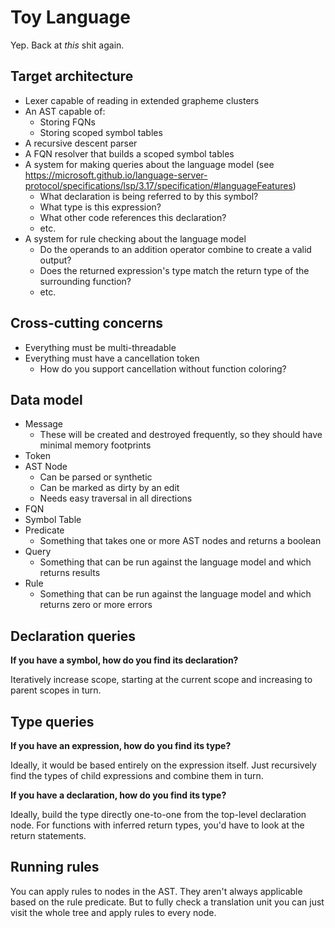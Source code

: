 <!--
Copyright 2025 Sophie Lund

This file is part of Forge.

Forge is free software: you can redistribute it and/or modify it under the terms of the GNU General
Public License as published by the Free Software Foundation, either version 3 of the License, or (at
your option) any later version.

Forge is distributed in the hope that it will be useful, but WITHOUT ANY WARRANTY; without even the
implied warranty of MERCHANTABILITY or FITNESS FOR A PARTICULAR PURPOSE. See the GNU General Public
License for more details.

You should have received a copy of the GNU General Public License along with Forge. If not, see
<https://www.gnu.org/licenses/>.
-->

# Toy Language

Yep. Back at _this_ shit again.

## Target architecture

- Lexer capable of reading in extended grapheme clusters
- An AST capable of:
  - Storing FQNs
  - Storing scoped symbol tables
- A recursive descent parser
- A FQN resolver that builds a scoped symbol tables
- A system for making queries about the language model (see https://microsoft.github.io/language-server-protocol/specifications/lsp/3.17/specification/#languageFeatures)
  - What declaration is being referred to by this symbol?
  - What type is this expression?
  - What other code references this declaration?
  - etc.
- A system for rule checking about the language model
  - Do the operands to an addition operator combine to create a valid output?
  - Does the returned expression's type match the return type of the surrounding function?
  - etc.

## Cross-cutting concerns

- Everything must be multi-threadable
- Everything must have a cancellation token
  - How do you support cancellation without function coloring?

## Data model

- Message
  - These will be created and destroyed frequently, so they should have minimal memory footprints
- Token
- AST Node
  - Can be parsed or synthetic
  - Can be marked as dirty by an edit
  - Needs easy traversal in all directions
- FQN
- Symbol Table
- Predicate
  - Something that takes one or more AST nodes and returns a boolean
- Query
  - Something that can be run against the language model and which returns results
- Rule
  - Something that can be run against the language model and which returns zero or more errors

## Declaration queries

**If you have a symbol, how do you find its declaration?**

Iteratively increase scope, starting at the current scope and increasing to parent scopes in turn.

## Type queries

**If you have an expression, how do you find its type?**

Ideally, it would be based entirely on the expression itself. Just recursively find the types of child expressions and combine them in turn.

**If you have a declaration, how do you find its type?**

Ideally, build the type directly one-to-one from the top-level declaration node. For functions with inferred return types, you'd have to look at the return statements.

## Running rules

You can apply rules to nodes in the AST. They aren't always applicable based on the rule predicate. But to fully check a translation unit you can just visit the whole tree and apply rules to every node.
